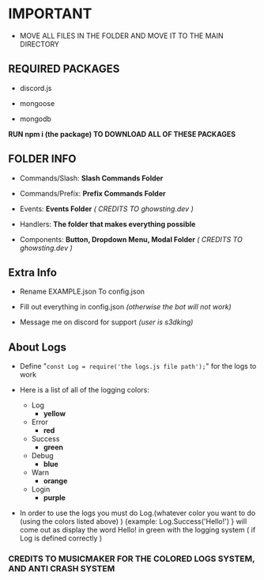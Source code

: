 # IMPORTANT
* MOVE ALL FILES IN THE FOLDER AND MOVE IT TO THE MAIN DIRECTORY

## REQUIRED PACKAGES

* discord.js

* mongoose

* mongodb

**RUN npm i (the package) TO DOWNLOAD ALL OF THESE PACKAGES**

## FOLDER INFO

* Commands/Slash: **Slash Commands Folder**

* Commands/Prefix: **Prefix Commands Folder**

* Events: **Events Folder** *( CREDITS TO ghowsting.dev )*

* Handlers: **The folder that makes everything possible**

* Components: **Button, Dropdown Menu, Modal Folder** *( CREDITS TO ghowsting.dev )*

## Extra Info

- Rename EXAMPLE.json To config.json

- Fill out everything in config.json *(otherwise the bot will not work)*

- Message me on discord for support *(user is s3dking)*

## About Logs

* Define "`const Log = require('the logs.js file path');`" for the logs to work

* Here is a list of all of the logging colors:
  * Log
    * **yellow**
  * Error
    * **red**
  * Success
    * **green**
  * Debug
    * **blue**
  * Warn
    * **orange**
  * Login
    * **purple**  

* In order to use the logs you must do Log.(whatever color you want to do (using the colors listed above) ) {example: Log.Success('Hello!') } will come out as display the word Hello! in green with the logging system ( if Log is defined correctly )


### CREDITS TO MUSICMAKER FOR THE COLORED LOGS SYSTEM, AND ANTI CRASH SYSTEM